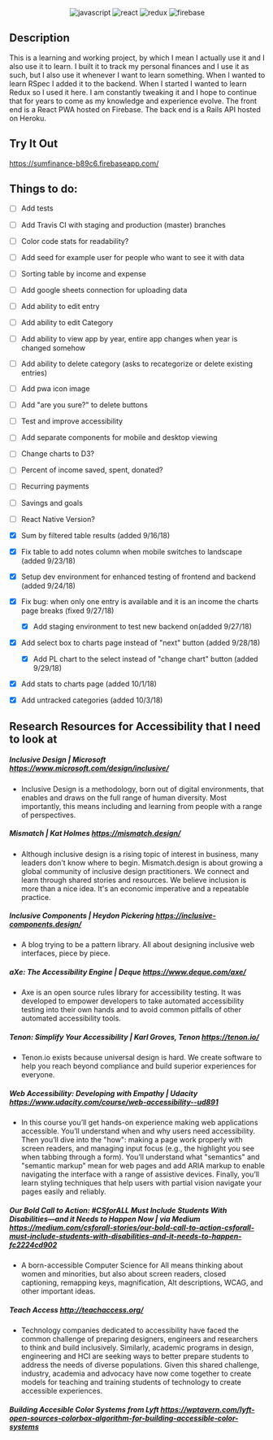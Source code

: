 <p align="center">
<img src="https://user-images.githubusercontent.com/36681963/46574152-56d1ac00-c96d-11e8-90ca-54e9047a0620.png" alt="javascript" title="Written in Javascript">
<img src="https://user-images.githubusercontent.com/36681963/46574153-5a653300-c96d-11e8-92be-113930d0a4e4.png" alt="react" title="Built with React">
<img src="https://user-images.githubusercontent.com/36681963/46574151-520cf800-c96d-11e8-9753-3948f3f4508a.jpg" alt="redux" title="State managed by Redux">
<img src="https://user-images.githubusercontent.com/36681963/46583298-b63dc380-ca22-11e8-8d35-e77738726561.jpg" alt="firebase" title="Deployed using Firebase">
</p>

## Description
This is a learning and working project, by which I mean I actually use it and I also use it to learn. I built it to track my personal finances and I use it as such, but I also use it whenever I want to learn something.  When I wanted to learn RSpec I added it to the backend. When I started I wanted to learn Redux so I used it here. I am constantly tweaking it and I hope to continue that for years to come as my knowledge and experience evolve.
The front end is a React PWA hosted on Firebase.  The back end is a Rails API hosted on Heroku.

## Try It Out
https://sumfinance-b89c6.firebaseapp.com/


## Things to do:
- [ ] Add tests
- [ ] Add Travis CI with staging and production (master) branches
- [ ] Color code stats for readability?
- [ ] Add seed for example user for people who want to see it with data
- [ ] Sorting table by income and expense
- [ ] Add google sheets connection for uploading data
- [ ] Add ability to edit entry
- [ ] Add ability to edit Category
- [ ] Add ability to view app by year, entire app changes when year is changed somehow
- [ ] Add ability to delete category (asks to recategorize or delete existing entries)
- [ ] Add pwa icon image
- [ ] Add "are you sure?" to delete buttons
- [ ] Test and improve accessibility
- [ ] Add separate components for mobile and desktop viewing
- [ ] Change charts to D3?
- [ ] Percent of income saved, spent, donated?
- [ ] Recurring payments
- [ ] Savings and goals
- [ ] React Native Version?
- [X] Sum by filtered table results (added 9/16/18)
- [X] Fix table to add notes column when mobile switches to landscape (added 9/23/18)
- [X] Setup dev environment for enhanced testing of frontend and backend (added 9/24/18)
- [X] Fix bug: when only one entry is available and it is an income the charts page breaks (fixed 9/27/18)
  - [X] Add staging environment to test new backend on(added 9/27/18)
- [X] Add select box to charts page instead of "next" button (added 9/28/18)
  - [X] Add PL chart to the select instead of "change chart" button (added 9/29/18)
- [X] Add stats to charts page (added 10/1/18)
- [X] Add untracked categories (added 10/3/18)


## Research Resources for Accessibility that I need to look at
##### Inclusive Design | Microsoft https://www.microsoft.com/design/inclusive/
- Inclusive Design is a methodology, born out of digital environments, that enables and draws on the full range of human diversity. Most importantly, this means including and learning from people with a range of perspectives.
##### Mismatch | Kat Holmes https://mismatch.design/
- Although inclusive design is a rising topic of interest in business, many leaders don't know where to begin. Mismatch.design is about growing a global community of inclusive design practitioners. We connect and learn through shared stories and resources. We believe inclusion is more than a nice idea. It's an economic imperative and a repeatable practice.
##### Inclusive Components | Heydon Pickering https://inclusive-components.design/
- A blog trying to be a pattern library. All about designing inclusive web interfaces, piece by piece.
##### aXe: The Accessibility Engine | Deque https://www.deque.com/axe/
- Axe is an open source rules library for accessibility testing. It was developed to empower developers to take automated accessibility testing into their own hands and to avoid common pitfalls of other automated accessibility tools.
##### Tenon: Simplify Your Accessibility | Karl Groves, Tenon https://tenon.io/
- Tenon.io exists because universal design is hard. We create software to help you reach beyond compliance and build superior experiences for everyone.
##### Web Accessibility: Developing with Empathy | Udacity https://www.udacity.com/course/web-accessibility--ud891
- In this course you’ll get hands-on experience making web applications accessible. You’ll understand when and why users need accessibility. Then you’ll dive into the "how": making a page work properly with screen readers, and managing input focus (e.g., the highlight you see when tabbing through a form). You’ll understand what "semantics" and "semantic markup" mean for web pages and add ARIA markup to enable navigating the interface with a range of assistive devices. Finally, you’ll learn styling techniques that help users with partial vision navigate your pages easily and reliably.
##### Our Bold Call to Action: #CSforALL Must Include Students With Disabilities—and it Needs to Happen Now | via Medium https://medium.com/csforall-stories/our-bold-call-to-action-csforall-must-include-students-with-disabilities-and-it-needs-to-happen-fc2224cd902
- A born-accessible Computer Science for All means thinking about women and minorities, but also about screen readers, closed captioning, remapping keys, magnification, Alt descriptions, WCAG, and other important ideas.
##### Teach Access http://teachaccess.org/
- Technology companies dedicated to accessibility have faced the common challenge of preparing designers, engineers and researchers to think and build inclusively. Similarly, academic programs in design, engineering and HCI are seeking ways to better prepare students to address the needs of diverse populations. Given this shared challenge, industry, academia and advocacy have now come together to create models for teaching and training students of technology to create accessible experiences.
##### Building Accesible Color Systems from Lyft https://wptavern.com/lyft-open-sources-colorbox-algorithm-for-building-accessible-color-systems
